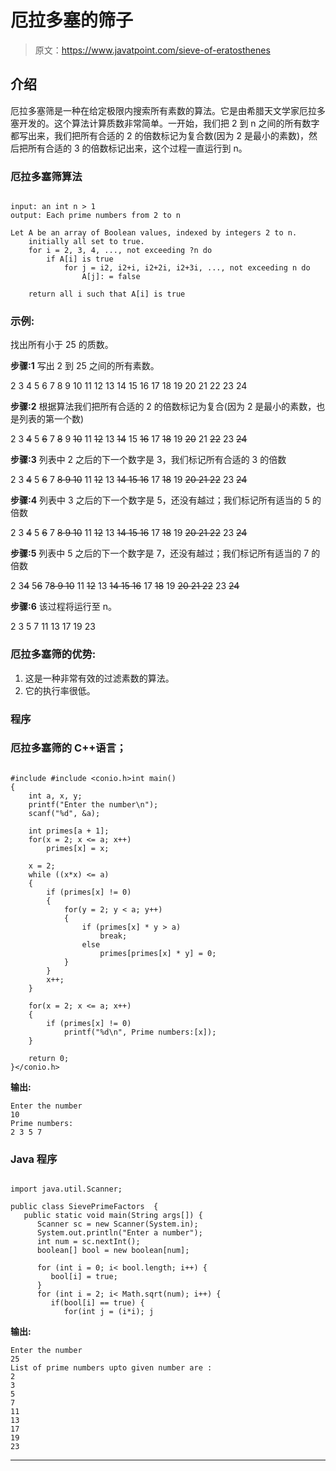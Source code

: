 # 厄拉多塞的筛子

> 原文：<https://www.javatpoint.com/sieve-of-eratosthenes>

## 介绍

厄拉多塞筛是一种在给定极限内搜索所有素数的算法。它是由希腊天文学家厄拉多塞开发的。这个算法计算质数非常简单。一开始，我们把 2 到 n 之间的所有数字都写出来，我们把所有合适的 2 的倍数标记为复合数(因为 2 是最小的素数)，然后把所有合适的 3 的倍数标记出来，这个过程一直运行到 n。

### 厄拉多塞筛算法

```

input: an int n > 1
output: Each prime numbers from 2 to n

Let A be an array of Boolean values, indexed by integers 2 to n.
    initially all set to true.
    for i = 2, 3, 4, ..., not exceeding ?n do
        if A[i] is true
            for j = i2, i2+i, i2+2i, i2+3i, ..., not exceeding n do
                A[j]: = false

    return all i such that A[i] is true

```

### 示例:

找出所有小于 25 的质数。

**步骤:1** 写出 2 到 25 之间的所有素数。

2 3 4 5 6 7 8 9 10 11 12 13 14 15 16 17 18 19 20 21 22 23 24

**步骤:2** 根据算法我们把所有合适的 2 的倍数标记为复合(因为 2 是最小的素数，也是列表的第一个数)

2 3 ~~4~~ 5 ~~6~~ 7 ~~8~~ 9 ~~10~~ 11 ~~12~~ 13 ~~14~~ 15 ~~16~~ 17 ~~18~~ 19 ~~20~~ 21 ~~22~~ 23 ~~24~~

**步骤:3** 列表中 2 之后的下一个数字是 3，我们标记所有合适的 3 的倍数

2 3 ~~4~~ 5 ~~6~~ 7 ~~8 9 10~~ 11 ~~12~~ 13 ~~14 15 16~~ 17 ~~18~~ 19 ~~20 21 22~~ 23 ~~24~~

**步骤:4** 列表中 3 之后的下一个数字是 5，还没有越过；我们标记所有适当的 5 的倍数

2 3 ~~4~~ 5 ~~6~~ 7 ~~8 9 10~~ 11 ~~12~~ 13 ~~14 15 16~~ 17 ~~18~~ 19 ~~20 21 22~~ 23 ~~24~~

**步骤:5** 列表中 5 之后的下一个数字是 7，还没有越过；我们标记所有适当的 7 的倍数

2 3~~4~~ 5~~6~~ 7~~8 9 10~~ 11 ~~12~~ 13 ~~14 15 16~~ 17 ~~18~~ 19 ~~20 21 22~~ 23 ~~24~~

**步骤:6** 该过程将运行至 n。

2 3 5 7 11 13 17 19 23

### 厄拉多塞筛的优势:

1.  这是一种非常有效的过滤素数的算法。
2.  它的执行率很低。

### 程序

### 厄拉多塞筛的 C++语言；

```

#include #include <conio.h>int main()
{
    int a, x, y;
    printf("Enter the number\n");
    scanf("%d", &a);

    int primes[a + 1];
    for(x = 2; x <= a; x++)
        primes[x] = x;

    x = 2;
    while ((x*x) <= a)
    {
        if (primes[x] != 0)
        {
            for(y = 2; y < a; y++)
            {
                if (primes[x] * y > a)
                    break;
                else
                    primes[primes[x] * y] = 0;
            }
        }
        x++;
    }

    for(x = 2; x <= a; x++)
    {
        if (primes[x] != 0)
            printf("%d\n", Prime numbers:[x]);
    }

    return 0;
}</conio.h> 
```

**输出:**

```
Enter the number
10
Prime numbers:
2 3 5 7

```

### Java 程序

```

import java.util.Scanner;

public class SievePrimeFactors  {
   public static void main(String args[]) {
      Scanner sc = new Scanner(System.in);
      System.out.println("Enter a number");
      int num = sc.nextInt();
      boolean[] bool = new boolean[num];

      for (int i = 0; i< bool.length; i++) {
         bool[i] = true;
      }
      for (int i = 2; i< Math.sqrt(num); i++) {
         if(bool[i] == true) {
            for(int j = (i*i); j
```

**输出:**

```
Enter the number
25
List of prime numbers upto given number are :
2 
3 
5 
7 
11 
13 
17 
19 
23

```

* * *